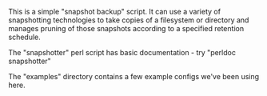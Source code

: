 This is a simple "snapshot backup" script. It can use a variety of
snapshotting technologies to take copies of a filesystem or directory
and manages pruning of those snapshots according to a specified
retention schedule.

The "snapshotter" perl script has basic documentation - try 
"perldoc snapshotter"

The "examples" directory contains a few example configs we've been 
using here.

